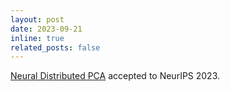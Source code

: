 ```yaml
---
layout: post
date: 2023-09-21
inline: true
related_posts: false
---
```


<a href="https://ieeexplore.ieee.org/document/10619466">Neural Distributed PCA</a> accepted to NeurIPS 2023. 


